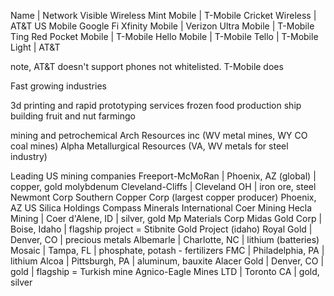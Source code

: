 Name  | Network
Visible Wireless
Mint Mobile | T-Mobile
Cricket Wireless | AT&T
US Mobile
Google Fi
Xfinity Mobile | Verizon
Ultra Mobile | T-Mobile
Ting
Red Pocket Mobile | T-Mobile
Hello Mobile | T-Mobile
Tello | T-Mobile
Light | AT&T


note, AT&T doesn't support phones not whitelisted.  T-Mobile does


Fast growing industries

3d printing and rapid prototyping services
frozen food production
ship building
fruit and nut farmingo

mining and petrochemical
  Arch Resources inc (WV metal mines, WY CO coal mines)
  Alpha Metallurgical Resources (VA, WV metals for steel industry)

Leading US mining companies
  Freeport-McMoRan | Phoenix, AZ (global) | copper, gold molybdenum
  Cleveland-Cliffs | Cleveland OH | iron ore, steel
  Newmont Corp
  Southern Copper Corp (largest copper producer) Phoenix, AZ
  US Silica Holdings
  Compass Minerals International
  Coer Mining
  Hecla Mining | Coer d'Alene, ID | silver, gold
  Mp Materials Corp
  Midas Gold Corp | Boise, Idaho | flagship project = Stibnite Gold Project (idaho)
  Royal Gold | Denver, CO | precious metals
  Albemarle | Charlotte, NC | lithium (batteries)
  Mosaic | Tampa, FL | phosphate, potash - fertilizers
  FMC | Philadelphia, PA | lithium
  Alcoa | Pittsburgh, PA | aluminum, bauxite
  Alacer Gold | Denver, CO | gold | flagship = Turkish mine
  Agnico-Eagle Mines LTD | Toronto CA | gold, silver


